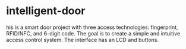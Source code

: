 # intelligent-door
his is a smart door project with three access technologies: fingerprint, RFID/NFC, and 6-digit code. The goal is to create a simple and intuitive access control system. The interface has an LCD and buttons.
